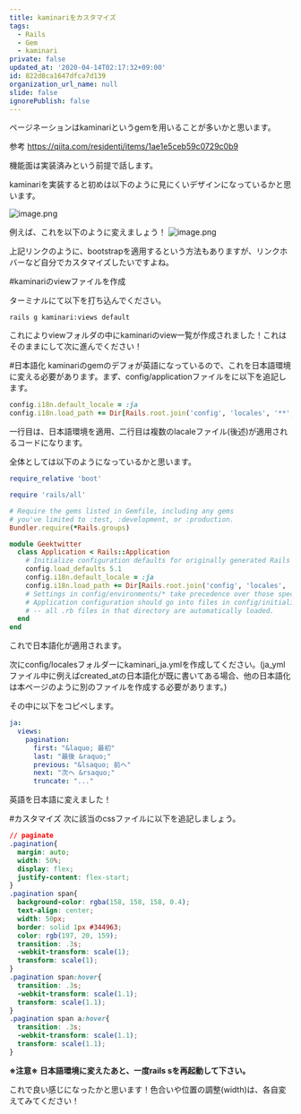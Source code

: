 ```yaml
---
title: kaminariをカスタマイズ
tags:
  - Rails
  - Gem
  - kaminari
private: false
updated_at: '2020-04-14T02:17:32+09:00'
id: 822d8ca1647dfca7d139
organization_url_name: null
slide: false
ignorePublish: false
---
```

ページネーションはkaminariというgemを用いることが多いかと思います。

参考
https://qiita.com/residenti/items/1ae1e5ceb59c0729c0b9

機能面は実装済みという前提で話します。

kaminariを実装すると初めは以下のように見にくいデザインになっているかと思います。

![image.png](https://qiita-image-store.s3.ap-northeast-1.amazonaws.com/0/614347/9fcae48c-169f-a978-68d7-9bbf70a53c9e.png)


例えば、これを以下のように変えましょう！
![image.png](https://qiita-image-store.s3.ap-northeast-1.amazonaws.com/0/614347/c3429f12-f52b-e6e0-c57f-08001f19344d.png)

上記リンクのように、bootstrapを適用するという方法もありますが、リンクホバーなど自分でカスタマイズしたいですよね。

#kaminariのviewファイルを作成

ターミナルにて以下を打ち込んでください。

```
rails g kaminari:views default
```
これによりviewフォルダの中にkaminariのview一覧が作成されました！これはそのままにして次に進んでください！

#日本語化
kaminariのgemのデフォが英語になっているので、これを日本語環境に変える必要があります。まず、config/applicationファイルをに以下を追記します。

```config/application.rb
config.i18n.default_locale = :ja
config.i18n.load_path += Dir[Rails.root.join('config', 'locales', '**', '*.{rb,yml}').to_s]
```
一行目は、日本語環境を適用、二行目は複数のlacaleファイル(後述)が適用されるコードになります。

全体としては以下のようになっているかと思います。

```config/application.rb
require_relative 'boot'

require 'rails/all'

# Require the gems listed in Gemfile, including any gems
# you've limited to :test, :development, or :production.
Bundler.require(*Rails.groups)

module Geektwitter
  class Application < Rails::Application
    # Initialize configuration defaults for originally generated Rails version.
    config.load_defaults 5.1
    config.i18n.default_locale = :ja
    config.i18n.load_path += Dir[Rails.root.join('config', 'locales', '**', '*.{rb,yml}').to_s]
    # Settings in config/environments/* take precedence over those specified here.
    # Application configuration should go into files in config/initializers
    # -- all .rb files in that directory are automatically loaded.
  end
end
```
これで日本語化が適用されます。

次にconfig/localesフォルダーにkaminari_ja.ymlを作成してください。(ja_ymlファイル中に例えばcreated_atの日本語化が既に書いてある場合、他の日本語化は本ページのように別のファイルを作成する必要があります。)

その中に以下をコピペします。

```config/locales/kaminari_ja.yml
ja:
  views:
    pagination:
      first: "&laquo; 最初"
      last: "最後 &raquo;"
      previous: "&lsaquo; 前へ"
      next: "次へ &rsaquo;"
      truncate: "..."
```

英語を日本語に変えました！

#カスタマイズ
次に該当のcssファイルに以下を追記しましょう。

```tweets.css
// paginate
.pagination{
  margin: auto;
  width: 50%;
  display: flex;
  justify-content: flex-start;
}
.pagination span{
  background-color: rgba(158, 158, 158, 0.4);
  text-align: center;
  width: 50px;
  border: solid 1px #344963;
  color: rgb(197, 20, 159);
  transition: .3s;
  -webkit-transform: scale(1);
  transform: scale(1);
}
.pagination span:hover{
  transition: .3s;
  -webkit-transform: scale(1.1);
  transform: scale(1.1);
}
.pagination span a:hover{
  transition: .3s;
  -webkit-transform: scale(1.1);
  transform: scale(1.1);
}
```
**※注意※**
**日本語環境に変えたあと、一度rails sを再起動して下さい。**

これで良い感じになったかと思います！色合いや位置の調整(width)は、各自変えてみてください！
